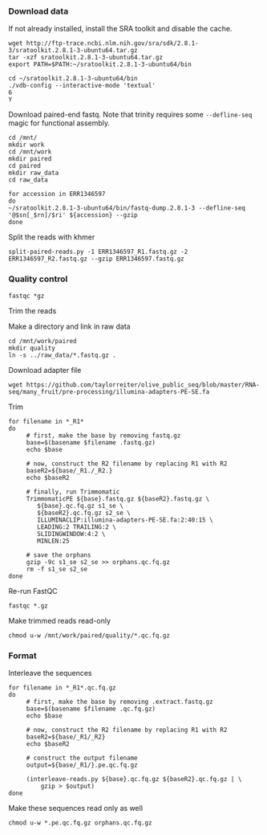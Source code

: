 ### Download data

If not already installed, install the SRA toolkit and disable the cache.

```
wget http://ftp-trace.ncbi.nlm.nih.gov/sra/sdk/2.8.1-3/sratoolkit.2.8.1-3-ubuntu64.tar.gz
tar -xzf sratoolkit.2.8.1-3-ubuntu64.tar.gz
export PATH=$PATH:~/sratoolkit.2.8.1-3-ubuntu64/bin
```

```
cd ~/sratoolkit.2.8.1-3-ubuntu64/bin
./vdb-config --interactive-mode 'textual'
6
Y 
```
Download paired-end fastq. Note that trinity requires some `--defline-seq` magic for functional assembly. 
```
cd /mnt/
mkdir work
cd /mnt/work
mkdir paired
cd paired
mkdir raw_data
cd raw_data

for accession in ERR1346597
do
~/sratoolkit.2.8.1-3-ubuntu64/bin/fastq-dump.2.8.1-3 --defline-seq '@$sn[_$rn]/$ri' ${accession} --gzip
done 
```

Split the reads with khmer
```
split-paired-reads.py -1 ERR1346597_R1.fastq.gz -2 ERR1346597_R2.fastq.gz --gzip ERR1346597.fastq.gz
```


### Quality control

```
fastqc *gz
```

Trim the reads

Make a directory and link in raw data
```
cd /mnt/work/paired
mkdir quality
ln -s ../raw_data/*.fastq.gz .
```
Download adapter file
```
wget https://github.com/taylorreiter/olive_public_seq/blob/master/RNA-seq/many_fruit/pre-processing/illumina-adapters-PE-SE.fa
```

Trim
```
for filename in *_R1*
do
     # first, make the base by removing fastq.gz
     base=$(basename $filename .fastq.gz)
     echo $base

     # now, construct the R2 filename by replacing R1 with R2
     baseR2=${base/_R1./_R2.}
     echo $baseR2

     # finally, run Trimmomatic 
     TrimmomaticPE ${base}.fastq.gz ${baseR2}.fastq.gz \
        ${base}.qc.fq.gz s1_se \
        ${baseR2}.qc.fq.gz s2_se \
        ILLUMINACLIP:illumina-adapters-PE-SE.fa:2:40:15 \
        LEADING:2 TRAILING:2 \
        SLIDINGWINDOW:4:2 \
        MINLEN:25

     # save the orphans
     gzip -9c s1_se s2_se >> orphans.qc.fq.gz
     rm -f s1_se s2_se
done
```

Re-run FastQC
```
fastqc *.gz
```

Make trimmed reads read-only
```
chmod u-w /mnt/work/paired/quality/*.qc.fq.gz
```

### Format

Interleave the sequences
```
for filename in *_R1*.qc.fq.gz
do
     # first, make the base by removing .extract.fastq.gz
     base=$(basename $filename .qc.fq.gz)
     echo $base

     # now, construct the R2 filename by replacing R1 with R2
     baseR2=${base/_R1/_R2}
     echo $baseR2

     # construct the output filename
     output=${base/_R1/}.pe.qc.fq.gz

     (interleave-reads.py ${base}.qc.fq.gz ${baseR2}.qc.fq.gz | \
         gzip > $output)
done
```
Make these sequences read only as well
```
chmod u-w *.pe.qc.fq.gz orphans.qc.fq.gz
```
